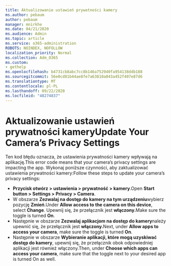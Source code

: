 ```yaml
---
title: Aktualizowanie ustawień prywatności kamery
ms.author: pebaum
author: pebaum
manager: mnirkhe
ms.date: 04/21/2020
ms.audience: Admin
ms.topic: article
ms.service: o365-administration
ROBOTS: NOINDEX, NOFOLLOW
localization_priority: Normal
ms.collection: Adm_O365
ms.custom:
- gethelp
ms.openlocfilehash: b4731cb8abc7cc8b146a752940fa954138ddb188
ms.sourcegitcommit: 56e0cd81b44ae8fe7a63810a043a452f407e87d6
ms.translationtype: MT
ms.contentlocale: pl-PL
ms.lasthandoff: 09/22/2020
ms.locfileid: "48274837"
---
```

# <a name="update-your-cameras-privacy-settings"></a><span data-ttu-id="ac4cc-102">Aktualizowanie ustawień prywatności kamery</span><span class="sxs-lookup"><span data-stu-id="ac4cc-102">Update Your Camera’s Privacy Settings</span></span>

<span data-ttu-id="ac4cc-103">Ten kod błędu oznacza, że ustawienia prywatności kamery wpływają na aplikację.</span><span class="sxs-lookup"><span data-stu-id="ac4cc-103">This error code means that your camera’s privacy settings are impacting the app.</span></span> <span data-ttu-id="ac4cc-104">Wykonaj poniższe czynności, aby zaktualizować ustawienia prywatności kamery:</span><span class="sxs-lookup"><span data-stu-id="ac4cc-104">Follow these steps to update your camera’s privacy settings:</span></span>

- <span data-ttu-id="ac4cc-105">**Przycisk otwórz > ustawienia > prywatność > kamery**.</span><span class="sxs-lookup"><span data-stu-id="ac4cc-105">Open **Start button > Settings > Privacy > Camera**.</span></span>
- <span data-ttu-id="ac4cc-106">W obszarze **Zezwalaj na dostęp do kamery na tym urządzeniu**wybierz pozycję **Zmień**.</span><span class="sxs-lookup"><span data-stu-id="ac4cc-106">Under **Allow access to the camera on this device**, select **Change**.</span></span> <span data-ttu-id="ac4cc-107">Upewnij się, że przełącznik jest **włączony.**</span><span class="sxs-lookup"><span data-stu-id="ac4cc-107">Make sure the toggle is turned **On**.</span></span>
- <span data-ttu-id="ac4cc-108">Następnie w obszarze **Zezwalaj aplikacjom na dostęp do kamery**należy upewnić się, że przełącznik jest **włączony.**</span><span class="sxs-lookup"><span data-stu-id="ac4cc-108">Next, under **Allow apps to access your camera**, make sure the toggle is turned **On**.</span></span>
- <span data-ttu-id="ac4cc-109">Następnie w obszarze **Wybieranie aplikacji, które mogą uzyskiwać dostęp do kamery**, upewnij się, że przełącznik obok odpowiedniej aplikacji jest również włączony.</span><span class="sxs-lookup"><span data-stu-id="ac4cc-109">Then, under **Choose which apps can access your camera**, make sure that the toggle next to your desired app is turned On as well.</span></span>
